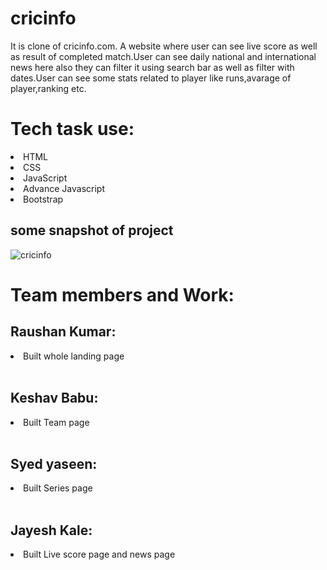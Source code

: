 # cricinfo
It is clone of cricinfo.com. A website where user can see live score as well as result of completed match.User can see daily national and international news here also they can filter it using search bar as well as filter with dates.User can see some stats related to player like runs,avarage of player,ranking etc.

# Tech task use:
<li> HTML
</li>
<li> CSS</li>
<li> JavaScript</li>
<li>Advance Javascript</li>
<li>Bootstrap</li>


 
 
 
## some snapshot of project 

![cricinfo](https://user-images.githubusercontent.com/36612181/128312537-5c61ac6c-84ab-4940-bb20-9347b4914ee2.png)

# Team members and Work:
## Raushan Kumar:
 <li>Built whole landing page</li><br/>
 
 ## Keshav Babu:
 <li>Built Team page</li><br/>
 
 ## Syed yaseen:
 <li>Built Series page</li><br/>
 
 ## Jayesh Kale:
 <li>Built Live score page and news page</li><br/>
